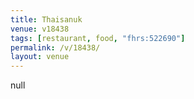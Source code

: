 ```yaml
---
title: Thaisanuk
venue: v18438
tags: [restaurant, food, "fhrs:522690"]
permalink: /v/18438/
layout: venue
---
```

null